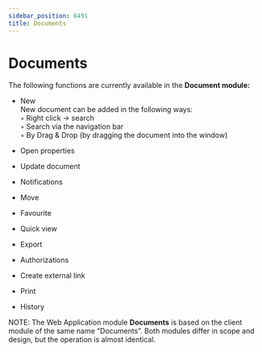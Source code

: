 ```yaml
---
sidebar_position: 6491
title: Documents
---
```


# Documents

The following functions are currently available in the **Document module:**

* New  
  New document can be added in the following ways:  
  ◦ Right click -> search  
  ◦ Search via the navigation bar  
  ◦ By Drag & Drop (by dragging the document into the window)

* Open properties
* Update document
* Notifications
* Move
* Favourite
* Quick view
* Export
* Authorizations
* Create external link
* Print
* History

NOTE: The Web Application module **Documents** is based on the client module of the same name “Documents”. Both modules differ in scope and design, but the operation is almost identical.